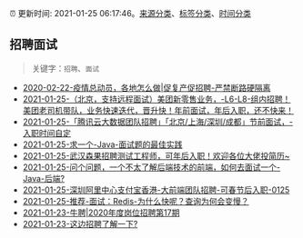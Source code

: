 :alarm_clock: 更新时间: 2021-01-25 06:17:46。[来源分类](../README.md)、[标签分类](../TAGS.md)、[时间分类](../TIMELINE.md)

## 招聘面试


> 关键字：`招聘`、`面试`



- [2020-02-22-疫情总动员，各地怎么做|促复产促招聘-严禁断路硬隔离](http://m.china.caixin.com/m/2020-02-22/101519091.html) 
- [2021-01-25-（北京，支持远程面试）美团新零售业务，-L6-L8-组内招聘！美团老司机带队，业务快速迭代，晋升快！年前面试，年后入职，还不快来！](https://www.v2ex.com/t/748142) 
- [2021-01-25-「腾讯云大数据团队招聘」「北京/上海/深圳/成都」节前面试，-入职时间自定](https://www.v2ex.com/t/748130) 
- [2021-01-25-求一个-Java-面试题的最佳实践](https://www.v2ex.com/t/748114) 
- [2021-01-25-武汉森果招聘测试工程师，可年后入职！欢迎各位大佬投简历~](https://www.v2ex.com/t/748112) 
- [2021-01-25-问个问题，一个不太了解后端技术的前端，如何去面试一个-Java-后端?](https://www.v2ex.com/t/748108) 
- [2021-01-25-深圳阿里中心支付宝香港-大前端团队招聘-可春节后入职-0125](https://www.v2ex.com/t/748106) 
- [2021-01-25-推荐-面试：Redis-为什么快呢？查询为何会变慢？](https://toutiao.io/k/uktnxye) 
- [2021-01-23-牛聘|2020年度岗位招聘第17期](https://sec.thief.one/article_content?a_id=8f5305fb70ad607190900105581382f8) 
- [2021-01-23-这边招聘了解一下?](https://sec.thief.one/article_content?a_id=bfea3e1790f4264b229ab65f3cf20e4b) 